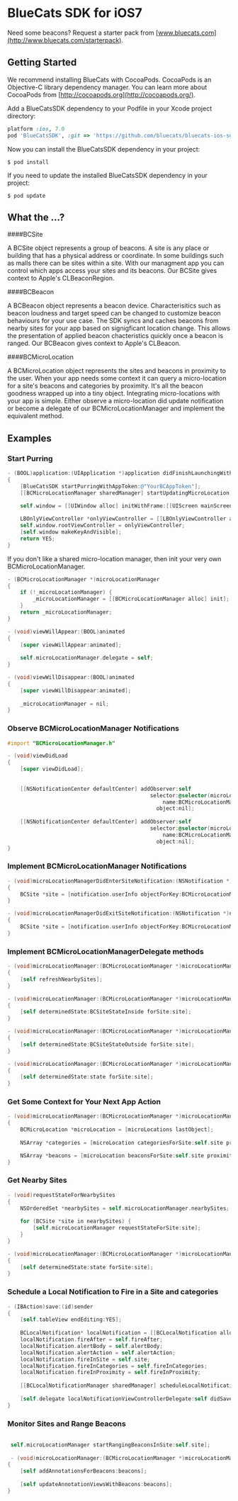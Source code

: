 BlueCats SDK for iOS7
================

Need some beacons? Request a starter pack from [www.bluecats.com](http://www.bluecats.com/starterpack).



## Getting Started
 
We recommend installing BlueCats with CocoaPods. CocoaPods is an Objective-C library dependency manager. You can learn more about CocoaPods from [http://cocoapods.org](http://cocoapods.org/).

Add a BlueCatsSDK dependency to your Podfile in your Xcode project directory:

```ruby
platform :ios, 7.0
pod 'BlueCatsSDK', :git => 'https://github.com/bluecats/bluecats-ios-sdk.git'
```

Now you can install the BlueCatsSDK dependency in your project:

```
$ pod install
```
If you need to update the installed BlueCatsSDK dependency in your project:

```
$ pod update
```

## What the ...?

####BCSite

A BCSite object represents a group of beacons. A site is any place or building that has a physical address or coordinate. In some buildings such as malls there can be sites within a site. With our managment app you can control which apps access your sites and its beacons. Our BCSite gives context to Apple's CLBeaconRegion.    

####BCBeacon

A BCBeacon object represents a beacon device. Characterisitics such as beacon loudness and target speed can be changed to customize beacon behaviours for your use case. The SDK syncs and caches beacons from nearby sites for your app based on signigficant location change. This allows the presentation of applied beacon chacteristics quickly once a beacon is ranged.  Our BCBeacon gives context to Apple's CLBeacon.  

####BCMicroLocation

A BCMicroLocation object represents the sites and beacons in proximity to the user. When your app needs some context it can query a micro-location for a site's beacons and categories by proximity. It's all the beacon goodness wrapped up into a tiny object. Integrating micro-locations with your app is simple. Either observe a micro-location did update notification or become a delegate of our BCMicroLocationManager and implement the equivalent method.

## Examples

### Start Purring
``` objective-c
- (BOOL)application:(UIApplication *)application didFinishLaunchingWithOptions:(NSDictionary *)launchOptions
{
    [BlueCatsSDK startPurringWithAppToken:@"YourBCAppToken"];
    [[BCMicroLocationManager sharedManager] startUpdatingMicroLocation]; 
    
    self.window = [[UIWindow alloc] initWithFrame:[[UIScreen mainScreen] bounds]];

    LBOnlyViewController *onlyViewController = [[LBOnlyViewController alloc] init];
    self.window.rootViewController = onlyViewController;
    [self.window makeKeyAndVisible];
    return YES;
}
```
If you don't like a shared micro-location manager, then init your very own BCMicroLocationManager. 

``` objective-c
- (BCMicroLocationManager *)microLocationManager
{
    if (!_microLocationManager) {
        _microLocationManager = [[BCMicroLocationManager alloc] init];
    }
    return _microLocationManager;
}

- (void)viewWillAppear:(BOOL)animated
{
    [super viewWillAppear:animated];
    
    self.microLocationManager.delegate = self;
}

- (void)viewWillDisappear:(BOOL)animated
{
    [super viewWillDisappear:animated];
    
    _microLocationManager = nil;
}
```

### Observe BCMicroLocationManager Notifications
``` objective-c
#import "BCMicroLocationManager.h"

- (void)viewDidLoad
{
    [super viewDidLoad];
    
    
    [[NSNotificationCenter defaultCenter] addObserver:self
                                             selector:@selector(microLocationManagerDidEnterSiteNotification:)
                                                 name:BCMicroLocationManagerDidEnterSite
                                               object:nil];
    
    [[NSNotificationCenter defaultCenter] addObserver:self
                                             selector:@selector(microLocationManagerDidExitSiteNotification:)
                                                 name:BCMicroLocationManagerDidExitSite
                                               object:nil];
}
```

### Implement BCMicroLocationManager Notifications 
``` objective-c
- (void)microLocationManagerDidEnterSiteNotification:(NSNotification *)notification
{
    BCSite *site = [notification.userInfo objectForKey:BCMicroLocationManagerNotificationSiteItem];
}

- (void)microLocationManagerDidExitSiteNotification:(NSNotification *)notification
{
    BCSite *site = [notification.userInfo objectForKey:BCMicroLocationManagerNotificationSiteItem];
}
```


### Implement BCMicroLocationManagerDelegate methods
``` objective-c
- (void)microLocationManager:(BCMicroLocationManager *)microLocationManger didUpdateNearbySites:(NSArray *)sites
{
    [self refreshNearbySites];
}

- (void)microLocationManager:(BCMicroLocationManager *)microLocationManger didEnterSite:(BCSite *)site
{
    [self determinedState:BCSiteStateInside forSite:site];
}

- (void)microLocationManager:(BCMicroLocationManager *)microLocationManger didExitSite:(BCSite *)site
{
    [self determinedState:BCSiteStateOutside forSite:site];
}

- (void)microLocationManager:(BCMicroLocationManager *)microLocationManger didDetermineState:(BCSiteState)state forSite:(BCSite *)site
{
    [self determinedState:state forSite:site];
}
```


### Get Some Context for Your Next App Action
``` objective-c
- (void)microLocationManager:(BCMicroLocationManager *)microLocationManger didUpdateMicroLocations:(NSArray *)microLocations
{
    BCMicroLocation *microLocation = [microLocations lastObject];
    
    NSArray *categories = [microLocation categoriesForSite:self.site proximity:BCProximityNear];

    NSArray *beacons = [microLocation beaconsForSite:self.site proximity:BCProximityImmediate];
}
```

### Get Nearby Sites
``` objective-c
- (void)requestStateForNearbySites
{
    NSOrderedSet *nearbySites = self.microLocationManager.nearbySites;
    
    for (BCSite *site in nearbySites) {
        [self.microLocationManager requestStateForSite:site];
    }
}

- (void)microLocationManager:(BCMicroLocationManager *)microLocationManger didDetermineState:(BCSiteState)state forSite:(BCSite *)site
{
    [self determinedState:state forSite:site];
}
```

### Schedule a Local Notification to Fire in a Site and categories
``` objective-c
- (IBAction)save:(id)sender
{
    [self.tableView endEditing:YES];
    
    BCLocalNotification* localNotification = [[BCLocalNotification alloc] init];
    localNotification.fireAfter = self.fireAfter;
    localNotification.alertBody = self.alertBody;
    localNotification.alertAction = self.alertAction;
    localNotification.fireInSite = self.site;
    localNotification.fireInCategories = self.fireInCategories;
    localNotification.fireInProximity = self.fireInProximity;
    
    [[BCLocalNotificationManager sharedManager] scheduleLocalNotification:localNotification];
    
    [self.delegate localNotificationViewControllerDelegate:self didSaveLocalNotification:localNotification];
}
```


 
### Monitor Sites and Range Beacons
``` objective-c
 
 self.microLocationManager startRangingBeaconsInSite:self.site];
 
 - (void)microLocationManager:(BCMicroLocationManager *)microLocationManger didRangeBeacons:(NSArray *)beacons inSite:(BCSite *)site
{
    [self addAnnotationsForBeacons:beacons];
    
    [self updateAnnotationViewsWithBeacons:beacons];
}

 ```
